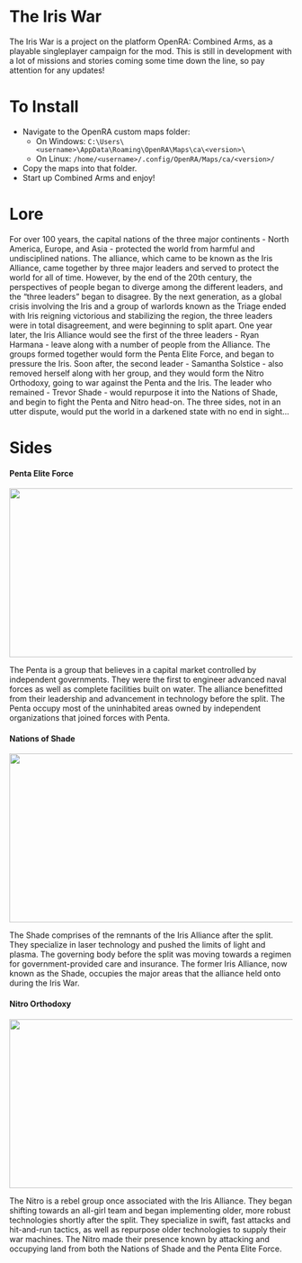 # The Iris War

The Iris War is a project on the platform OpenRA: Combined Arms, as a playable singleplayer campaign for the mod. This is still in development with a lot of missions and stories coming some time down the line, so pay attention for any updates!

# To Install

* Navigate to the OpenRA custom maps folder:
  * On Windows: `C:\Users\<username>\AppData\Roaming\OpenRA\Maps\ca\<version>\`
  * On Linux: `/home/<username>/.config/OpenRA/Maps/ca/<version>/`
* Copy the maps into that folder.
* Start up Combined Arms and enjoy!

# Lore

For over 100 years, the capital nations of the three major continents - North America, Europe, and Asia - protected the world from harmful and undisciplined nations. The alliance, which came to be known as the Iris Alliance, came together by three major leaders and served to protect the world for all of time. However, by the end of the 20th century, the perspectives of people began to diverge among the different leaders, and the “three leaders” began to disagree. By the next generation, as a global crisis involving the Iris and a group of warlords known as the Triage ended with Iris reigning victorious and stabilizing the region, the three leaders were in total disagreement, and were beginning to split apart. One year later, the Iris Alliance would see the first of the three leaders - Ryan Harmana - leave along with a number of people from the Alliance. The groups formed together would form the Penta Elite Force, and began to pressure the Iris. Soon after, the second leader - Samantha Solstice - also removed herself along with her group, and they would form the Nitro Orthodoxy, going to war against the Penta and the Iris. The leader who remained - Trevor Shade - would repurpose it into the Nations of Shade, and begin to fight the Penta and Nitro head-on. The three sides, not in an utter dispute, would put the world in a darkened state with no end in sight…

# Sides

<h4>Penta Elite Force</h4>
<img src="https://user-images.githubusercontent.com/20361090/212180470-77ba8800-d2d3-42ec-8103-848daf472e2a.png" width="512" height="300">

<p>The Penta is a group that believes in a capital market controlled by independent governments. They were the first to engineer advanced naval forces as well as complete facilities built on water. The alliance benefitted from their leadership and advancement in technology before the split. The Penta occupy most of the uninhabited areas owned by independent organizations that joined forces with Penta.</p>

<h4>Nations of Shade</h4>
<img src="https://user-images.githubusercontent.com/20361090/212180948-1c31c3b0-8f08-4079-afca-5802e2544345.png" width="512" height="300">
 
<p>The Shade comprises of the remnants of the Iris Alliance after the split. They specialize in laser technology and pushed the limits of light and plasma. The governing body before the split was moving towards a regimen for government-provided care and insurance. The former Iris Alliance, now known as the Shade, occupies the major areas that the alliance held onto during the Iris War.</p>

<h4>Nitro Orthodoxy</h4>
 <img src="https://user-images.githubusercontent.com/20361090/212181059-332e878e-012a-4e9a-9c5c-7a6ed63dbab3.png" width="512" height="300">

<p>The Nitro is a rebel group once associated with the Iris Alliance. They began shifting towards an all-girl team and began implementing older, more robust technologies shortly after the split. They specialize in swift, fast attacks and hit-and-run tactics, as well as repurpose older technologies to supply their war machines. The Nitro made their presence known by attacking and occupying land from both the Nations of Shade and the Penta Elite Force.</p>
